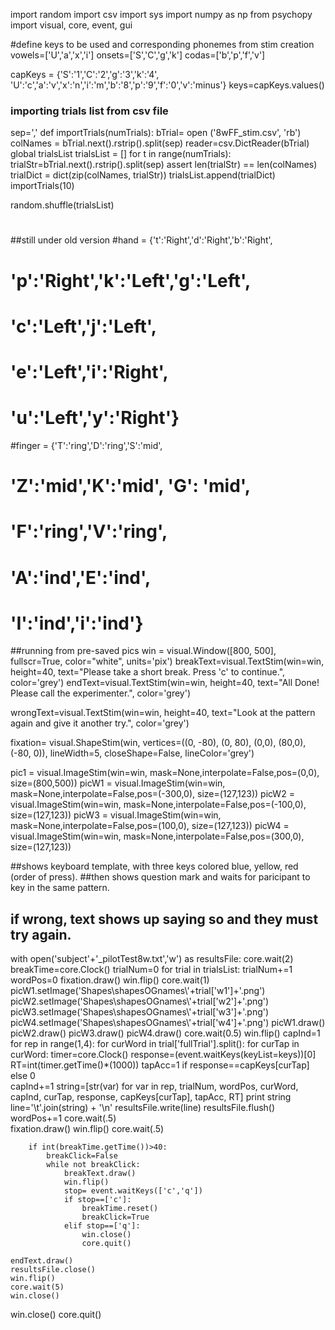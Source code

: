 
import random
import csv
import sys
import numpy as np
from psychopy import visual, core, event, gui

#define keys to be used and corresponding phonemes from stim creation
vowels=['U','a','x','i']
onsets=['S','C','g','k']
codas=['b','p','f','v']

capKeys = {'S':'1','C':'2','g':'3','k':'4',
          'U':'c','a':'v','x':'n','i':'m','b':'8','p':'9','f':'0','v':'minus'}
keys=capKeys.values()


### importing trials list from csv file ###
sep=','
def importTrials(numTrials):
    bTrial= open ('8wFF_stim.csv', 'rb')
    colNames = bTrial.next().rstrip().split(sep)
    reader=csv.DictReader(bTrial)
    global trialsList
    trialsList = []
    for t in range(numTrials):
        trialStr=bTrial.next().rstrip().split(sep)
        assert len(trialStr) == len(colNames)
        trialDict = dict(zip(colNames, trialStr))
        trialsList.append(trialDict)
importTrials(10)

random.shuffle(trialsList)



#
##still under old version
#hand = {'t':'Right','d':'Right','b':'Right',
#                   'p':'Right','k':'Left','g':'Left',
#                   'c':'Left','j':'Left',
#                   'e':'Left','i':'Right',
#                   'u':'Left','y':'Right'}


#finger = {'T':'ring','D':'ring','S':'mid',
#                   'Z':'mid','K':'mid', 'G': 'mid',
#                   'F':'ring','V':'ring',
#                   'A':'ind','E':'ind',
#                   'I':'ind','i':'ind'}



##running from pre-saved pics
win = visual.Window([800, 500], fullscr=True,
                        color="white", units='pix')
breakText=visual.TextStim(win=win, height=40,
                 text="Please take a short break. Press 'c' to continue.",
                 color='grey')
endText=visual.TextStim(win=win, height=40,
                 text="All Done! Please call the experimenter.",
                 color='grey')

wrongText=visual.TextStim(win=win, height=40,
                 text="Look at the pattern again and give it another try.",
                 color='grey')


fixation= visual.ShapeStim(win, vertices=((0, -80), (0, 80), (0,0), 
                                               (80,0), (-80, 0)),
                                        lineWidth=5, closeShape=False, 
                                        lineColor='grey')

pic1 = visual.ImageStim(win=win, mask=None,interpolate=False,pos=(0,0), size=(800,500))
picW1 = visual.ImageStim(win=win, mask=None,interpolate=False,pos=(-300,0), size=(127,123))
picW2 = visual.ImageStim(win=win, mask=None,interpolate=False,pos=(-100,0), size=(127,123))
picW3 = visual.ImageStim(win=win, mask=None,interpolate=False,pos=(100,0), size=(127,123))
picW4 = visual.ImageStim(win=win, mask=None,interpolate=False,pos=(300,0), size=(127,123))


##shows keyboard template, with three keys colored blue, yellow, red (order of press).
##then shows question mark and waits for paricipant to key in the same pattern. 
## if wrong, text shows up saying so and they must try again.


with open('subject'+'_pilotTest8w.txt','w') as resultsFile:
    core.wait(2)
    breakTime=core.Clock()
    trialNum=0
    for trial in trialsList:
        trialNum+=1
        wordPos=0
        fixation.draw()
        win.flip()
        core.wait(1)              
        picW1.setImage('Shapes\shapesOGnames\\'+trial['w1']+'.png')
        picW2.setImage('Shapes\shapesOGnames\\'+trial['w2']+'.png')
        picW3.setImage('Shapes\shapesOGnames\\'+trial['w3']+'.png')
        picW4.setImage('Shapes\shapesOGnames\\'+trial['w4']+'.png')
        picW1.draw()
        picW2.draw()
        picW3.draw()
        picW4.draw()
        core.wait(0.5)
        win.flip()
        capInd=1
        for rep in range(1,4):
            for curWord in trial['fullTrial'].split():
                for curTap in curWord:
                    timer=core.Clock()
                    response=(event.waitKeys(keyList=keys))[0]
                    RT=int(timer.getTime()*(1000))
                    tapAcc=1 if response==capKeys[curTap] else 0              
                    capInd+=1
                    string=[str(var) for var in rep, trialNum, wordPos, curWord,
                            capInd, curTap, response, 
                                capKeys[curTap], tapAcc, RT]
                    print string                             
                    line='\t'.join(string) + '\n'
                    resultsFile.write(line)
                    resultsFile.flush()                                     
        wordPos+=1
        core.wait(.5)           
        fixation.draw()
        win.flip()
        core.wait(.5)
                
        if int(breakTime.getTime())>40:
            breakClick=False
            while not breakClick:
                breakText.draw()
                win.flip()
                stop= event.waitKeys(['c','q'])
                if stop==['c']:
                    breakTime.reset()
                    breakClick=True
                elif stop==['q']:
                    win.close()
                    core.quit()
    
    endText.draw()
    resultsFile.close()
    win.flip()
    core.wait(5)
    win.close()
win.close()
core.quit()
